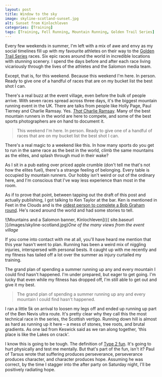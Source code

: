 ```yaml
---
layout: post
title: Window to the sky
image: skyline-scotland-sunset.jpg
alt: Sunset from Kinlochleven
categories: [Training]
tags: [Training, Fell Running, Mountain Running, Golden Trail Series]
---
```


Every few weekends in summer, I'm left with a mix of awe and envy as my social timelines fill up with my favourite athletes on their way to the [Golden Trail Series](https://www.instagram.com/goldentrailseries/) races. Six epic races around the world in incredible locations with stunning scenery. I spend the days before and after each race living vicariously through the lives of the athletes and the Salomon media team.

Except, that is, for this weekend. Because this weekend I'm here. In person. Ready to give one of a handful of races that are on my bucket list the best shot I can.

There's a real buzz at the event village, even before the bulk of people arrive. With seven races spread across three days, it's the biggest mountain running event in the UK. There are talks from people like Holly Page, Paul Tierney and Charlie Ramsay. Yes. [*That* Charlie Ramsay](https://en.wikipedia.org/wiki/Ramsay_Round). Many of the best mountain runners in the world are here to compete, and some of the best sports photographers are on hand to document it.

>This weekend I'm here. In person. Ready to give one of a handful of races that are on my bucket list the best shot I can. 

There's a real magic to a weekend like this. In how many sports do you get to run in the same race as the best in the world, climb the same mountains as the elites, and splash through mud in their wake?

As I sit in a pub eating over priced apple crumble (don't tell me that's not how the elites fuel), there's a strange feeling of belonging. Every table is occupied by mountain runners. Our hobby isn't weird or out of the ordinary here, and I'm conscious that I've way less experience than most in the room.

As if to prove that point, between tapping out the draft of this post and actually publishing, I got talking to Ken Taylor at the bar. Ken is mentioned in Feet in the Clouds and is the [oldest person to complete a Bob Graham round](https://www.thewestmorlandgazette.co.uk/sport/16350444.ken-becomes-oldest-to-complete-bob-graham-round/). He's raced around the world and had some stories to tell.

![Mountains and a Salomon banner, Kinlochleven]({{ site.baseurl }}/images/skyline-scotland.jpg)*One of the many views from the event village*

If you come into contact with me at all, you'll have heard me mention that this year hasn't went to plan. Running has been a weird mix of niggling injuries, interspersed with personal bests. It caught up with me recently and my fitness has tailed off a lot over the summer as injury curtailed my training.

The grand plan of spending a summer running up any and every mountain I could find hasn't happened. I'm under prepared, but eager to get going. I'm lucky that even while my fitness has dropped off, I'm still able to get out and give it my best.

>The grand plan of spending a summer running up any and every mountain I could find hasn't happened.

I ran a little 5k on arrival to loosen my legs off and ended up running up part of the Ben Nevis ultra route. It's pretty clear why they call this the most technical race in the series, the Scottish vertigo. Running down hill is almost as hard as running up it here – a mess of stones, tree roots, and brutal gradients. As one lad from Keswick said as we ran along together, 'this place is like the Lakes on crack'.

I know this is going to be tough. The definition of [Type 2 fun](https://www.rei.com/blog/climb/fun-scale). It's going to hurt physically and test me mentally. But that's part of the fun, isn't it? Paul of Tarsus wrote that suffering produces perseverance, perseverance produces character, and character produces hope. Assuming he was correct, by the time I stagger into the after party on Saturday night, I'll be positively radiating hope.
